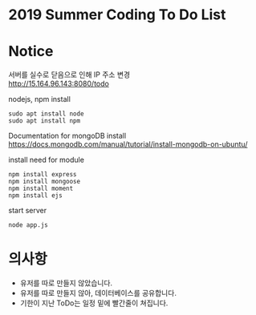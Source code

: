 # 2019 Summer Coding To Do List

# Notice
서버를 실수로 닫음으로 인해 IP 주소 변경  
http://15.164.96.143:8080/todo


nodejs, npm install

```
sudo apt install node
sudo apt install npm
```

Documentation for mongoDB install
 https://docs.mongodb.com/manual/tutorial/install-mongodb-on-ubuntu/

install need for module
```
npm install express
npm install mongoose
npm install moment
npm install ejs
```

start server

```
node app.js
```


# 의사항
- 유저를 따로 만들지 않았습니다.
- 유저를 따로 만들지 않아, 데이터베이스를 공유합니다.
- 기한이 지난 ToDo는 일정 밑에 빨간줄이 쳐집니다.
